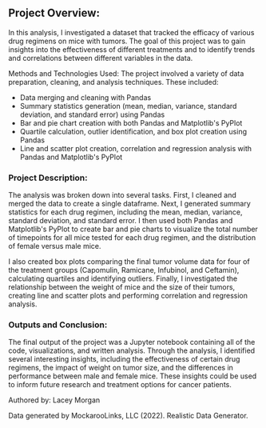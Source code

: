 ## Project Overview:

In this analysis, I investigated a dataset that tracked the efficacy of various drug regimens on mice with tumors. The goal of this project was to gain insights into the effectiveness of different treatments and to identify trends and correlations between different variables in the data.

Methods and Technologies Used:
The project involved a variety of data preparation, cleaning, and analysis techniques. These included:
  - Data merging and cleaning with Pandas
  - Summary statistics generation (mean, median, variance, standard deviation, and standard error) using Pandas
  - Bar and pie chart creation with both Pandas and Matplotlib's PyPlot
  - Quartile calculation, outlier identification, and box plot creation using Pandas
  - Line and scatter plot creation, correlation and regression analysis with Pandas and                 Matplotlib's PyPlot
  
### Project Description:
The analysis was broken down into several tasks. First, I cleaned and merged the data to create a single dataframe. Next, I generated summary statistics for each drug regimen, including the mean, median, variance, standard deviation, and standard error. I then used both Pandas and Matplotlib's PyPlot to create bar and pie charts to visualize the total number of timepoints for all mice tested for each drug regimen, and the distribution of female versus male mice.

I also created box plots comparing the final tumor volume data for four of the treatment groups (Capomulin, Ramicane, Infubinol, and Ceftamin), calculating quartiles and identifying outliers. Finally, I investigated the relationship between the weight of mice and the size of their tumors, creating line and scatter plots and performing correlation and regression analysis.

### Outputs and Conclusion:
The final output of the project was a Jupyter notebook containing all of the code, visualizations, and written analysis. Through the analysis, I identified several interesting insights, including the effectiveness of certain drug regimens, the impact of weight on tumor size, and the differences in performance between male and female mice. These insights could be used to inform future research and treatment options for cancer patients.

Authored by: Lacey Morgan

Data generated by MockarooLinks, LLC (2022). Realistic Data Generator.
